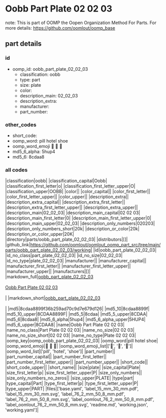 # Oobb Part Plate 02 02 03  

note: This is part of OOMP the Oopen Organization Method For Parts. For more details: https://github.com/oomlout/oomp_base

##  part details





### id
* oomp_id: oobb_part_plate_02_02_03
  * classification: oobb
  * type: part
  * size: plate
  * color: 
  * description_main: 02_02_03
  * description_extra: 
  * manufacturer: 
  * part_number: 

### other_codes
* short_code: 
* oomp_word: pill hotel shoe
* oomp_word_emoji :pill: :hotel: :shoe:
* md5_6_alpha: 5hup4
* md5_6: 8cdaa8

### all codes 
|classification|oobb|
|classification_capital|Oobb|
|classification_first_letter|o|
|classification_first_letter_upper|O|
|classification_upper|OOBB|
|color||
|color_capital||
|color_first_letter||
|color_first_letter_upper||
|color_upper||
|description_extra||
|description_extra_capital||
|description_extra_first_letter||
|description_extra_first_letter_upper||
|description_extra_upper||
|description_main|02_02_03|
|description_main_capital|02 02 03|
|description_main_first_letter|0|
|description_main_first_letter_upper|0|
|description_main_upper|02_02_03|
|description_only_numbers|020203|
|description_only_numbers_short|20k|
|description_or_color|20k|
|description_or_color_upper|20K|
|directory|parts/oobb_part_plate_02_02_03|
|distributors|[]|
|github_link|https://github.com/oomlout/oomlout_oomp_part_src/tree/main/parts/oobb_part_plate_02_02_03/working|
|id|oobb_part_plate_02_02_03|
|id_no_class|part_plate_02_02_03|
|id_no_size|02_02_03|
|id_no_type|plate_02_02_03|
|manufacturer||
|manufacturer_capital||
|manufacturer_first_letter||
|manufacturer_first_letter_upper||
|manufacturer_upper||
|manufacturers|[]|
|markdown_full|[oobb_part_plate_02_02_03](https://github.com/oomlout/oomlout_oomp_part_src/tree/main/parts/oobb_part_plate_02_02_03/working)<br>[](https://github.com/oomlout/oomlout_oomp_part_src/tree/main/parts/oobb_part_plate_02_02_03/working)<br>[Oobb Part Plate 02 02 03](https://github.com/oomlout/oomlout_oomp_part_src/tree/main/parts/oobb_part_plate_02_02_03/working)<br><br>|
|markdown_short|[oobb_part_plate_02_02_03](https://github.com/oomlout/oomlout_oomp_part_src/tree/main/parts/oobb_part_plate_02_02_03/working)<br><br>|
|md5|8cdaa8899f36b259ad70c9d7e679d126|
|md5_10|8cdaa8899f|
|md5_10_upper|8CDAA8899F|
|md5_5|8cdaa|
|md5_5_upper|8CDAA|
|md5_6|8cdaa8|
|md5_6_alpha|5hup4|
|md5_6_alpha_upper|5HUP4|
|md5_6_upper|8CDAA8|
|name|Oobb Part Plate 02 02 03|
|name_no_class|Part Plate 02 02 03|
|name_no_size|02 02 03|
|name_no_size_short|02 02 03|
|name_no_type|Plate 02 02 03|
|oomp_key|oomp_oobb_part_plate_02_02_03|
|oomp_word|pill hotel shoe|
|oomp_word_emoji|:pill: :hotel: :shoe:|
|oomp_word_emoji_list|[':pill:', ':hotel:', ':shoe:']|
|oomp_word_list|['pill', 'hotel', 'shoe']|
|part_number||
|part_number_capital||
|part_number_first_letter||
|part_number_first_letter_upper||
|part_number_upper||
|short_code||
|short_code_upper||
|short_name||
|size|plate|
|size_capital|Plate|
|size_first_letter|p|
|size_first_letter_upper|P|
|size_only_numbers||
|size_only_numbers_no_zeros||
|size_upper|PLATE|
|type|part|
|type_capital|Part|
|type_first_letter|p|
|type_first_letter_upper|P|
|type_upper|PART|
|files|['base.yaml', 'label_15_mm_30_mm.pdf', 'label_15_mm_30_mm.svg', 'label_76_2_mm_50_8_mm.pdf', 'label_76_2_mm_50_8_mm.svg', 'label_oomlout_76_2_mm_50_8_mm.pdf', 'label_oomlout_76_2_mm_50_8_mm.svg', 'readme.md', 'working.json', 'working.yaml']|
